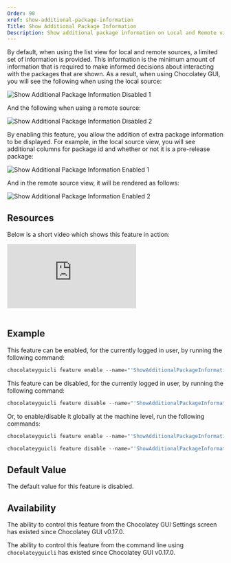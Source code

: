 ```yaml
---
Order: 90
xref: show-additional-package-information
Title: Show Additional Package Information
Description: Show additional package information on Local and Remote views.
---
```


By default, when using the list view for local and remote sources, a limited set of information is provided.  This
information is the minimum amount of information that is required to make informed decisions about interacting with the
packages that are shown.  As a result, when using Chocolatey GUI, you will see the following when using the local
source:

![Show Additional Package Information Disabled 1](/assets/images/chocolatey-gui/feature_show_additional_package_information_disabled_1.png "Show Additional Package Information Disabled 1")

And the following when using a remote source:

![Show Additional Package Information Disabled 2](/assets/images/chocolatey-gui/feature_show_additional_package_information_disabled_2.png "Show Additional Package Information Disabled 2")

By enabling this feature, you allow the addition of extra package information to be displayed.  For example, in the
local source view, you will see additional columns for package id and whether or not it is a pre-release package:

![Show Additional Package Information Enabled 1](/assets/images/chocolatey-gui/feature_show_additional_package_information_enabled_1.png "Show Additional Package Information Enabled 1")

And in the remote source view, it will be rendered as follows:

![Show Additional Package Information Enabled 2](/assets/images/chocolatey-gui/feature_show_additional_package_information_enabled_2.png "Show Additional Package Information Enabled 2")

## Resources

Below is a short video which shows this feature in action:

<p>
<div class="ratio ratio-16x9">
    <iframe src="https://www.youtube.com/embed/qV9xoidr1sI?list=PL84yg23i9GBjAMY0OfHfn-MH4rviaccuc" frameborder="0" allow="autoplay; encrypted-media" allowfullscreen>
    </iframe>
</div>
<br>
</p>

## Example

This feature can be enabled, for the currently logged in user, by running the following command:

```powershell
chocolateyguicli feature enable --name="'ShowAdditionalPackageInformation'"
```

This feature can be disabled, for the currently logged in user, by running the following command:

```powershell
chocolateyguicli feature disable --name="'ShowAdditionalPackageInformation'"
```

Or, to enable/disable it globally at the machine level, run the following commands:

```powershell
chocolateyguicli feature enable --name="'ShowAdditionalPackageInformation'" --global

chocolateyguicli feature disable --name="'ShowAdditionalPackageInformation'" --global
```

## Default Value

The default value for this feature is disabled.

## Availability

The ability to control this feature from the Chocolatey GUI Settings screen has existed since Chocolatey GUI v0.17.0.

The ability to control this feature from the command line using `chocolateyguicli` has existed since Chocolatey GUI
v0.17.0.
